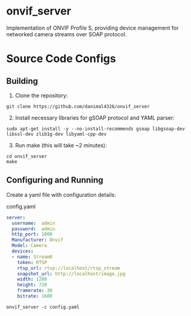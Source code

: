 # onvif_server
Implementation of ONVIF Profile S, providing device management for networked camera streams over SOAP protocol.

# Source Code Configs
## Building
1) Clone the repository:  
```
git clone https://github.com/danimal4326/onvif_server
```
2) Install necessary libraries for gSOAP protocol and YAML parser:
```
sudo apt-get install -y --no-install-recommends gsoap libgsoap-dev libssl-dev zlib1g-dev libyaml-cpp-dev
```
3) Run make (this will take ~2 minutes):
```
cd onvif_server
make
```
## Configuring and Running

Create a yaml file with configuration details:

config.yaml
```yaml
server:
  username:  admin
  password:  admin
  http_port: 1000
  Manufacturer: Onvif
  Model: Camera
  devices:
  - name: Stream0
    token: RTSP
    rtsp_url: rtsp://localhost/rtsp_stream
    snapshot_url: http://localhost/image.jpg
    width: 1280
    height: 720
    framerate: 30
    bitrate: 1600
```

`onvif_server -c config.yaml`
